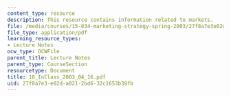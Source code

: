 ```yaml
---
content_type: resource
description: This resource contains information related to markets.
file: /media/courses/15-834-marketing-strategy-spring-2003/27f8a7e3e02da0212bd632c1653b39fb_18_InClass_2003_04_16.pdf
file_type: application/pdf
learning_resource_types:
- Lecture Notes
ocw_type: OCWFile
parent_title: Lecture Notes
parent_type: CourseSection
resourcetype: Document
title: 18_InClass_2003_04_16.pdf
uid: 27f8a7e3-e02d-a021-2bd6-32c1653b39fb
---
```

